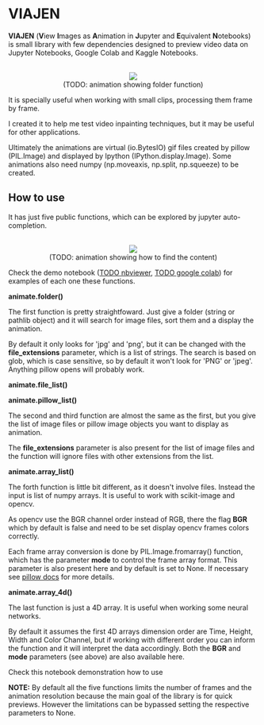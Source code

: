 # VIAJEN

**VIAJEN** (**V**iew **I**mages as **A**nimation in **J**upyter and **E**quivalent **N**otebooks) is small library with few dependencies designed to preview video data on Jupyter Notebooks, Google Colab and Kaggle Notebooks.

<p align="center">
  <br>
  <img src="www">
  <br>(TODO: animation showing folder function)
</p>

It is specially useful when working with small clips, processing them frame by frame.

I created it to help me test video inpainting techniques, but it may be useful for other applications.

Ultimately the animations are virtual (io.BytesIO) gif files  created by pillow (PIL.Image) and displayed by Ipython (IPython.display.Image). Some animations also need numpy (np.moveaxis, np.split, np.squeeze) to be created.

## How to use

It has just five public functions, which can be explored by jupyter auto-completion.

<p align="center">
  <br>
  <img src="www">
  <br>(TODO: animation showing how to find the content)
</p>

Check the demo notebook ([TODO nbviewer](), [TODO google colab]()) for examples of each one these functions.

**animate.folder()**

The first function is pretty straightfoward. Just give a folder (string or pathlib object) and it will search for image files, sort them and a display the animation.

By default it only looks for 'jpg' and 'png', but it can be changed with the **file_extensions** parameter, which is a list of strings. The search is based on glob, which is case sensitive, so by default it won't look for 'PNG' or 'jpeg'. Anything pillow opens will probably work.

**animate.file_list()**

**animate.pillow_list()**

The second and third function are almost the same as the first, but you give the list of image files or pillow image objects you want to display as animation.

The **file_extensions** parameter is also present for the list of image files and the function will ignore files with other extensions from the list.

**animate.array_list()**

The forth function is little bit different, as it doesn't involve files. Instead the input is list of numpy arrays. It is useful to work with scikit-image and opencv.

As opencv use the BGR channel order instead of RGB, there the flag **BGR** which by default is false and need to be set display opencv frames colors correctly.

Each frame array conversion is done by PIL.Image.fromarray() function, which has the parameter **mode** to control the frame array format. This parameter is also present here and by default is set to None. If necessary see [pillow docs](https://pillow.readthedocs.io/en/stable/handbook/concepts.html#concept-modes) for more details.

**animate.array_4d()**

The last function is just a 4D array. It is useful when working some neural networks.

By default it assumes the first 4D arrays dimension order are Time, Height, Width and Color Channel, but if working with different order you can inform the function and it will interpret the data accordingly.
Both the **BGR** and **mode** parameters (see above) are also available here.

Check this notebook demonstration how to use

**NOTE:** By default all the five functions limits the number of frames and the animation resolution because the main goal of the library is for quick previews. However the limitations can be bypassed setting the respective parameters to None.
